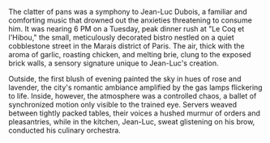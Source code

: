 The clatter of pans was a symphony to Jean-Luc Dubois, a familiar and comforting music that drowned out the anxieties threatening to consume him. It was nearing 6 PM on a Tuesday, peak dinner rush at "Le Coq et l'Hibou," the small, meticulously decorated bistro nestled on a quiet cobblestone street in the Marais district of Paris. The air, thick with the aroma of garlic, roasting chicken, and melting brie, clung to the exposed brick walls, a sensory signature unique to Jean-Luc's creation.

Outside, the first blush of evening painted the sky in hues of rose and lavender, the city's romantic ambiance amplified by the gas lamps flickering to life. Inside, however, the atmosphere was a controlled chaos, a ballet of synchronized motion only visible to the trained eye. Servers weaved between tightly packed tables, their voices a hushed murmur of orders and pleasantries, while in the kitchen, Jean-Luc, sweat glistening on his brow, conducted his culinary orchestra.
